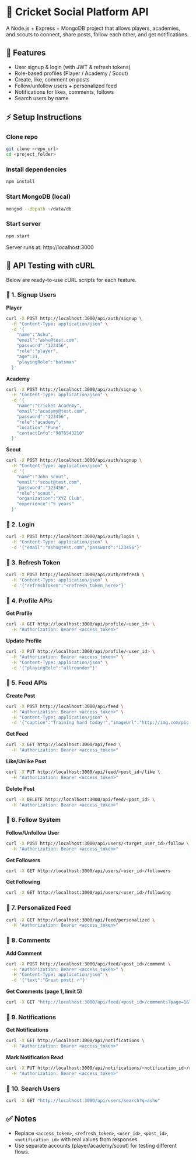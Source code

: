 # 🏏 Cricket Social Platform API

A Node.js + Express + MongoDB project that allows players, academies, and scouts to connect, share posts, follow each other, and get notifications.

## 🚀 Features

- User signup & login (with JWT & refresh tokens)
- Role-based profiles (Player / Academy / Scout)
- Create, like, comment on posts
- Follow/unfollow users + personalized feed
- Notifications for likes, comments, follows
- Search users by name

## ⚡ Setup Instructions

### Clone repo

```bash
git clone <repo_url>
cd <project_folder>
```

### Install dependencies

```bash
npm install
```

### Start MongoDB (local)

```bash
mongod --dbpath ~/data/db
```

### Start server

```bash
npm start
```

Server runs at: http://localhost:3000

## 🧪 API Testing with cURL

Below are ready-to-use cURL scripts for each feature.

### 🔹 1. Signup Users

**Player**

```bash
curl -X POST http://localhost:3000/api/auth/signup \
  -H "Content-Type: application/json" \
  -d '{
    "name":"Ashu",
    "email":"ashu@test.com",
    "password":"123456",
    "role":"player",
    "age":21,
    "playingRole":"batsman"
  }'
```

**Academy**

```bash
curl -X POST http://localhost:3000/api/auth/signup \
  -H "Content-Type: application/json" \
  -d '{
    "name":"Cricket Academy",
    "email":"academy@test.com",
    "password":"123456",
    "role":"academy",
    "location":"Pune",
    "contactInfo":"9876543210"
  }'
```

**Scout**

```bash
curl -X POST http://localhost:3000/api/auth/signup \
  -H "Content-Type: application/json" \
  -d '{
    "name":"John Scout",
    "email":"scout@test.com",
    "password":"123456",
    "role":"scout",
    "organization":"XYZ Club",
    "experience":"5 years"
  }'
```

### 🔹 2. Login

```bash
curl -X POST http://localhost:3000/api/auth/login \
  -H "Content-Type: application/json" \
  -d '{"email":"ashu@test.com","password":"123456"}'
```

### 🔹 3. Refresh Token

```bash
curl -X POST http://localhost:3000/api/auth/refresh \
  -H "Content-Type: application/json" \
  -d '{"refreshToken":"<refresh_token_here>"}'
```

### 🔹 4. Profile APIs

**Get Profile**

```bash
curl -X GET http://localhost:3000/api/profile/<user_id> \
  -H "Authorization: Bearer <access_token>"
```

**Update Profile**

```bash
curl -X PUT http://localhost:3000/api/profile/<user_id> \
  -H "Authorization: Bearer <access_token>" \
  -H "Content-Type: application/json" \
  -d '{"playingRole":"allrounder"}'
```

### 🔹 5. Feed APIs

**Create Post**

```bash
curl -X POST http://localhost:3000/api/feed \
  -H "Authorization: Bearer <access_token>" \
  -H "Content-Type: application/json" \
  -d '{"caption":"Training hard today!","imageUrl":"http://img.com/pic.jpg"}'
```

**Get Feed**

```bash
curl -X GET http://localhost:3000/api/feed \
  -H "Authorization: Bearer <access_token>"
```

**Like/Unlike Post**

```bash
curl -X PUT http://localhost:3000/api/feed/<post_id>/like \
  -H "Authorization: Bearer <access_token>"
```

**Delete Post**

```bash
curl -X DELETE http://localhost:3000/api/feed/<post_id> \
  -H "Authorization: Bearer <access_token>"
```

### 🔹 6. Follow System

**Follow/Unfollow User**

```bash
curl -X POST http://localhost:3000/api/users/<target_user_id>/follow \
  -H "Authorization: Bearer <access_token>"
```

**Get Followers**

```bash
curl -X GET http://localhost:3000/api/users/<user_id>/followers
```

**Get Following**

```bash
curl -X GET http://localhost:3000/api/users/<user_id>/following
```

### 🔹 7. Personalized Feed

```bash
curl -X GET http://localhost:3000/api/feed/personalized \
  -H "Authorization: Bearer <access_token>"
```

### 🔹 8. Comments

**Add Comment**

```bash
curl -X POST http://localhost:3000/api/feed/<post_id>/comment \
  -H "Authorization: Bearer <access_token>" \
  -H "Content-Type: application/json" \
  -d '{"text":"Great post! 🔥"}'
```

**Get Comments (page 1, limit 5)**

```bash
curl -X GET "http://localhost:3000/api/feed/<post_id>/comments?page=1&limit=5"
```

### 🔹 9. Notifications

**Get Notifications**

```bash
curl -X GET http://localhost:3000/api/notifications \
  -H "Authorization: Bearer <access_token>"
```

**Mark Notification Read**

```bash
curl -X PUT http://localhost:3000/api/notifications/<notification_id>/read \
  -H "Authorization: Bearer <access_token>"
```

### 🔹 10. Search Users

```bash
curl -X GET "http://localhost:3000/api/users/search?q=ashu"
```

## ✅ Notes

- Replace `<access_token>`, `<refresh_token>`, `<user_id>`, `<post_id>`, `<notification_id>` with real values from responses.
- Use separate accounts (player/academy/scout) for testing different flows.